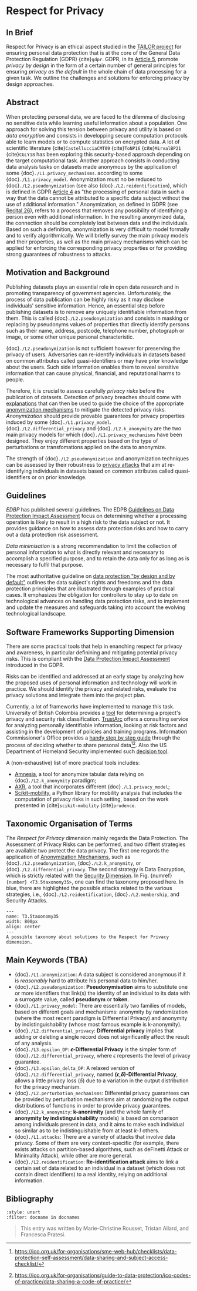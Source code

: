 # Respect for Privacy

## In Brief

Respect for Privacy is an ethical aspect studied in the <a href="https://tailor-network.eu/" target=_blank>TAILOR project</a> for ensuring personal data protection that is at the core of the General
Data Protection Regulation (GDPR) {cite}`gdpr`. GDPR, in its <a href="https://gdpr-info.eu/art-5-gdpr/" target=_blank>Article 5</a>, promote *privacy by design* in the form of a certain number of general principles for ensuring *privacy as the default* in the whole chain of data processing for a given task. We outline the challenges and solutions for enforcing privacy by design approaches.

## Abstract 

When protecting personal data, we are faced to the dilemma of disclosing no sensitive data while learning useful information about a population.
One approach for solving this tension between privacy and utility is based on *data encryption* and consists in developping secure computation protocols able to learn models or to compute statistics on encrypted data. A lot of scientific literature {cite}`CastellucciaCMT09` {cite}`ToNP16` {cite}`MirvalBP21` {cite}`CGLY18` has been exploring this security-based approach depending on the target computational task.
Another approach consists in conducting data analysis tasks on datasets made anonymous by the application of some {doc}`./L1.privacy_mechanisms`.
according to some {doc}`./L1.privacy_model`. Anonymization must no be reduced to {doc}`./L2.pseudonymization` (see also {doc}`./L2.reidentification`), which is defined in GDPR <a href="https://gdpr-info.eu/art-4-gdpr/" target=_blank>Article 4</a> as "the processing
of personal data in such a way that the data cannot be attributed to a specific data subject without the use of additional information."
Anonymization, as defined in GDPR (see <a href="https://gdpr-info.eu/recitals/no-26/" target=_blank>Recital 26</a>), refers to a process that removes any possibility of identifying a person even with additional information. In the resulting anonymized data, the connection should be completely lost between data and the individuals. Based on such a definition, anonymization is very difficult to model formally and to verify algorithmically. We will briefly survey the main privacy models and their properties, as well as the main privacy mechanisms which can be applied for enforcing the corresponding privacy properties or for providing strong guarantees of robustness to attacks.

## Motivation and Background

Publishing datasets plays an essential role in open data research and in promoting transparency of government agencies. Unfortunately, the process of data publication can be highly risky as it may disclose individuals' sensitive information. Hence, an essential step before publishing datasets is to remove any uniquely identifiable information from them. This is called {doc}`./L2.pseudonymization` and consists in masking or replacing by pseudonyms values of properties that directly identify persons such as their name, address, postcode, telephone number, photograph or image, or some other unique personal characteristic.

{doc}`./L2.pseudonymization` is not sufficient however for preserving the privacy of users. Adversaries can re-identify individuals in datasets based on common attributes called quasi-identifiers or may have prior knowledge about the users. Such side information enables them to reveal sensitive information that can cause physical, financial, and reputational harms to people.

Therefore, it is crucial to assess carefully *privacy risks* before the publication of datasets. Detection of privacy breaches should come with [explanations](../T3.1/T3.1.md) that can then be used to guide the choice of the appropriate [anonymization mechanisms](./L1.privacy_mechanisms.md) to mitigate the detected privacy risks. *Anonymization* should provide provable guarantees for privacy properties induced by some {doc}`./L1.privacy_model`. {doc}`./L2.differential_privacy` and {doc}`./L2.k_anonymity` are the two main privacy models for which {doc}`./L1.privacy_mechanisms` have been designed. They enjoy different properties based on the type of perturbations or transfomations applied on the data to anonymize.

The strength of {doc}`./L2.pseudonymization` and anonymization techniques can be assessed by their robustness to [privacy attacks](./L1.attacks.md) that aim at re-identifying individuals in datasets based on common attributes called quasi-identifiers or on prior knowledge.

## Guidelines 

*EDBP* has published several guidelines. The EDPB <a href="https://ec.europa.eu/newsroom/article29/items/611236" target=_blank>Guidelines on Data Protection Impact Assessment</a>
focus on determining whether a processing operation is likely to result in a high risk to the data subject or not. It provides guidance on how to assess data protection risks and how to carry out a data protection risk assessment.

*Data minimisation* is a strong recommendation to limit the collection of personal information to what is directly relevant and necessary to accomplish a specified purpose, and to retain the data only for as long as is necessary to fulfil that purpose.

The most authoritative guideline on <a href="https://edpb.europa.eu/our-work-tools/our-documents/guidelines/guidelines-42019-article-25-data-protection-design-and" target=_blank>data protection "by design and by default"</a> outlines the data subject's rights and freedoms and the data protection principles that are illustrated through examples of practical cases. It emphasizes the obligation for controllers to stay up to date on technological advances on handling data protection risks, and to implement and update the measures and safeguards taking into account the evolving technological landscape.

## Software Frameworks Supporting Dimension

There are some practical tools that help in enanching respect for privacy and awareness, in particular definining and mitigating potential privacy risks.
This is compliant with the <a href="https://gdpr-info.eu/art-35-gdpr/" target=_blank>Data Protection Impact Assessment</a> introduced in the GDPR.

Risks can be identified and addressed at an early stage by analyzing how the proposed uses of personal information and technology will work in practice. We should identify the privacy and related risks, evaluate the privacy solutions and integrate them into the project plan. <!-- missing citation: Information Commissioner’s Office. Conducting privacy impact assessments code
of practice, 2017. https://ico.org.uk/media/for-organisations/documents/1595/pia-code-of-practice.pdf -->

Currently, a lot of frameworks have implemented to manage this task. University of British Colombia provides a <a href="https://privacymatters.ubc.ca/privacy-impact-assessment" target=_blank>tool</a> for determining a project's privacy and security risk classification. <a href="https://trustarc.com/" target=_blank>TrustArc</a> offers a consulting service for analyzing personally identifiable information, looking at risk factors and assisting in the development of policies and training programs. Information Commissioner's Office provides a <a href="https://ico.org.uk/for-organisations/sme-web-hub/checklists/data-protection-self-assessment/" target=_blank>handy step by step guide</a> through the process of deciding whether to share personal data[^ICO1][^ICO2]. Also the US Department of Homeland Security implemented such <a href="https://www.dhs.gov/privacy-impact-assessments" target=_blank>decision tool</a>.

A (non-exhaustive) list of more practical tools includes:
* <a href="https://amnesia.openaire.eu/" target=_blank>Amnesia</a>, a tool for anonymize tabular data relying on {doc}`./L2.k_anonymity` paradigm;
* <a href="https://arx.deidentifier.org/anonymization-tool/" target=_blank>AXR</a>, a tool that incorporates different {doc}`./L1.privacy_model`;
* <a href="https://github.com/scikit-mobility/scikit-mobility" target=_blank>Scikit-mobility</a>, a Python library for mobility analysis that includes the computation of privacy risks in such setting, based on the work presented in {cite}`scikit-mobility` {cite}`prudence`.


[^ICO1]: https://ico.org.uk/for-organisations/sme-web-hub/checklists/data-protection-self-assessment/data-sharing-and-subject-access-checklist/
[^ICO2]: https://ico.org.uk/for-organisations/guide-to-data-protection/ico-codes-of-practice/data-sharing-a-code-of-practice/

## Taxonomic Organisation of Terms

The *Respect for Privacy* dimension mainly regards the Data Protection. The Assessment of Privacy Risks can be performed, and two diffent strategies are available two protect the data privacy. The first one regards the application of [Anonymization Mechanisms](./L1.privacy_mechanisms.md), such as {doc}`./L2.pseudonymization`, {doc}`./L2.k_anonymity`, or {doc}`./L2.differential_privacy`. The second strategy is Data Encryption, which is strictly related with the [Security Dimension](../T3.2/T3.2.md).
In Fig. {numref}`{number} <T3.5taxonomy35>`, one can find the taxonomy proposed here. In blue, there are highlighted the possible attacks related to the various strategies, i.e., {doc}`./L2.reidentification`, {doc}`./L2.membership`, and Security Attacks.

```{figure} ./TAILOR_fig_privacy_blue.png
---
name: T3.5taxonomy35
width: 800px
align: center
---
A possible taxonomy about solutions to the Respect for Privacy dimension.
```




## Main Keywords (TBA)

- {doc}`./L1.anonymization`: A data subject is considered anonymous if it is *reasonably* hard to attribute his personal data to him/her.
- {doc}`./L2.pseudonymization`: **Pseudonymisation** aims to substitute one or more identifiers that link(s) the identity of an individual to its data with a surrogate value, called **pseudonym** or **token**.
- {doc}`./L1.privacy_model`: There are essentially two families of models, based on different goals and mechanisms: anonymity by randomization (where the most recent paradigm is Differential Privacy) and anonymity by indistinguishability (whose most famous example is k-anonymity).
- {doc}`./L2.differential_privacy`: **Differential privacy** implies that adding or deleting a single record does not significantly affect the result of any analysis.
- {doc}`./L3.epsilon_DP`: **$\epsilon$-Differential Privacy** is the simpler form of {doc}`./L2.differential_privacy`, where $\epsilon$ represents the level of privacy guarantee.
- {doc}`./L3.epsilon_delta_DP`: A relaxed version of {doc}`./L2.differential_privacy`, named **($\epsilon$,$\delta$)-Differential Privacy**, allows a little privacy loss ($\delta$) due to a variation in the output distribution for the privacy mechanism.
- {doc}`./L2.perturbation_mechanisms`: Differential privacy guarantees can be provided by perturbation mechanisms aim at randomizing the output distributions of functions in order to provide privacy guarantees.
- {doc}`./L2.k_anonymity`: **k-anonimity** (and the whole family of **anonymity by indistinguishability** models) is based on comparison among individuals present in data, and it aims to make each individual so similar as to be indistinguishable from at least *k-1* others.
- {doc}`./L1.attacks`: There are a variety of attacks that involve data privacy. Some of them are very context-specific (for example, there exists attacks on partition-based algorithms, such as deFinetti Attack or Minimality Attack), while other are more general.
- {doc}`./L2.reidentification`: **Re-identification attack** aims to link a certain set of data related to an individual in a dataset (which does not contain direct identifiers) to a real identity, relying on additional information.

## Bibliography

```{bibliography}
:style: unsrt
:filter: docname in docnames
```

> This entry was written by Marie-Christine Rousset, Tristan Allard, and Francesca Pratesi.

